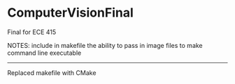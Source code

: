 # ComputerVisionFinal
Final for ECE 415 

NOTES: include in makefile the ability to pass in image files to make command line executable

************************************
Replaced makefile with CMake

